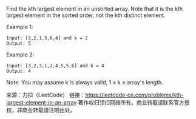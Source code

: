 Find the kth largest element in an unsorted array. Note that it is the kth largest element in the sorted order, not the kth distinct element.

Example 1:

    Input: [3,2,1,5,6,4] and k = 2
    Output: 5
Example 2:

    Input: [3,2,3,1,2,4,5,5,6] and k = 4
    Output: 4
Note: 
You may assume k is always valid, 1 ≤ k ≤ array's length.

来源：力扣（LeetCode）
链接：https://leetcode-cn.com/problems/kth-largest-element-in-an-array
著作权归领扣网络所有。商业转载请联系官方授权，非商业转载请注明出处。
